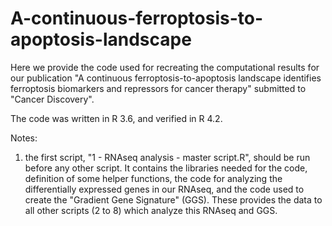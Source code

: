 # A-continuous-ferroptosis-to-apoptosis-landscape
Here we provide the code used for recreating the computational results for our publication "A continuous ferroptosis-to-apoptosis landscape identifies  ferroptosis biomarkers and repressors for cancer therapy" submitted to "Cancer Discovery".

The code was written in R 3.6, and verified in R 4.2.

Notes:
1. the first script, "1 - RNAseq analysis - master script.R", should be run before any other script. It contains the libraries needed for the code, definition of some helper functions, the code for analyzing the differentially expressed genes in our RNAseq, and the code used to create the "Gradient Gene Signature" (GGS). These provides the data to all other scripts (2 to 8) which analyze this RNAseq and GGS.
